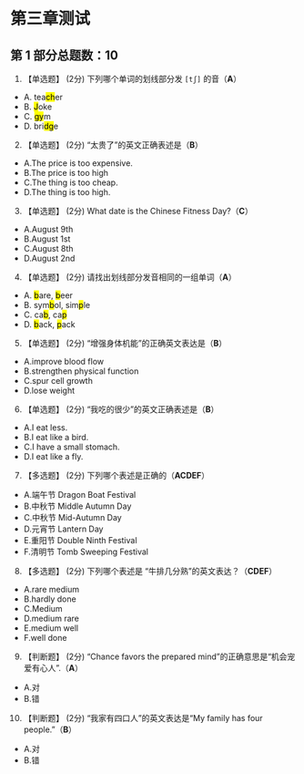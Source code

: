 # 第三章测试

## 第 1 部分总题数：10
1. 【单选题】 (2分)
下列哪个单词的划线部分发 `[tʃ]` 的音（**A**）

- A. tea<mark>ch</mark>er
- B. <mark>J</mark>oke
- C. <mark>gy</mark>m
- D. bri<mark>dg</mark>e

2. 【单选题】 (2分)
“太贵了”的英文正确表述是（**B**）

- A.The price is too expensive.
- B.The price is too high
- C.The thing is too cheap.
- D.The thing is too high.

3. 【单选题】 (2分)
What date is the Chinese Fitness Day?（**C**）

- A.August 9th
- B.August 1st
- C.August 8th
- D.August 2nd

4. 【单选题】 (2分)
请找出划线部分发音相同的一组单词（**A**）

- A. <mark>b</mark>are, <mark>b</mark>eer
- B. sym<mark>b</mark>ol, sim<mark>p</mark>le
- C. ca<mark>b</mark>, ca<mark>p</mark>
- D. <mark>b</mark>ack, <mark>p</mark>ack

5. 【单选题】 (2分)
“增强身体机能”的正确英文表达是（**B**）

- A.improve blood flow
- B.strengthen physical function
- C.spur cell growth
- D.lose weight

6. 【单选题】 (2分)
“我吃的很少”的英文正确表述是（**B**）

- A.I eat less.
- B.I eat like a bird.
- C.I have a small stomach.
- D.I eat like a fly.

7. 【多选题】 (2分)
下列哪个表述是正确的（**ACDEF**）

- A.端午节 Dragon Boat Festival
- B.中秋节 Middle Autumn Day
- C.中秋节 Mid-Autumn Day
- D.元宵节 Lantern Day
- E.重阳节 Double Ninth Festival
- F.清明节 Tomb Sweeping Festival

8. 【多选题】 (2分)
下列哪个表述是 “牛排几分熟”的英文表达？（**CDEF**）

- A.rare medium
- B.hardly done
- C.Medium
- D.medium rare
- E.medium well
- F.well done

9. 【判断题】 (2分)
“Chance favors the prepared mind”的正确意思是“机会宠爱有心人”.（**A**）

- A.对
- B.错

10. 【判断题】 (2分)
“我家有四口人”的英文表达是“My family has four people.”（**B**）

- A.对
- B.错